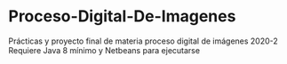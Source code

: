 # Proceso-Digital-De-Imagenes
Prácticas y proyecto final de materia proceso digital de imágenes 2020-2  
Requiere Java 8 mínimo y Netbeans para ejecutarse
